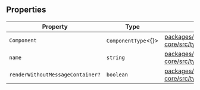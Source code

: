 ## Properties

| Property | Type | Defined in |
| ------ | ------ | ------ |
| `Component` | `ComponentType`\<\{\}\> | [packages/react-core/src/types/responseTemplate.ts:3](https://github.com/thesysdev/crayonai/blob/868f459d859250eef3283635b1127c3c68c35546/js/packages/react-core/src/types/responseTemplate.ts#L3) |
| `name` | `string` | [packages/react-core/src/types/responseTemplate.ts:2](https://github.com/thesysdev/crayonai/blob/868f459d859250eef3283635b1127c3c68c35546/js/packages/react-core/src/types/responseTemplate.ts#L2) |
| `renderWithoutMessageContainer?` | `boolean` | [packages/react-core/src/types/responseTemplate.ts:4](https://github.com/thesysdev/crayonai/blob/868f459d859250eef3283635b1127c3c68c35546/js/packages/react-core/src/types/responseTemplate.ts#L4) |
